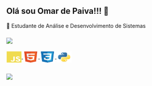 ## Olá sou Omar de Paiva!!! 👋
 📗  Estudante de Análise e Desenvolvimento de Sistemas 
###  
  <a href="https://github.com/omardepaiva">
  <img height="180em" src="https://github-readme-stats.vercel.app/api?username=omardepaiva&show_icons=true&theme=merko&include_all_commits=true&count_private=true"/>
  


  <div style="display: inline_block"><br>
   
  <img align="center" alt="omar-Js" height="30" width="40" src="https://raw.githubusercontent.com/devicons/devicon/master/icons/javascript/javascript-plain.svg">
  <img align="center" alt="omar-HTML" height="30" width="40" src="https://raw.githubusercontent.com/devicons/devicon/master/icons/html5/html5-original.svg">
  <img align="center" alt="omar-CSS" height="30" width="40" src="https://raw.githubusercontent.com/devicons/devicon/master/icons/css3/css3-original.svg">
  <img align="center" alt="omar-Python" height="30" width="40" src="https://raw.githubusercontent.com/devicons/devicon/master/icons/python/python-original.svg">

  </div>
  
  ##
  <div> 
  
  <a href="https://www.linkedin.com/in/omar-de-paiva-810459208/" target="_blank"><img src="https://img.shields.io/badge/-LinkedIn-%230077B5?style=for-the-badge&logo=linkedin&logoColor=white" target="_blank"></a> 
 
  
</div>
